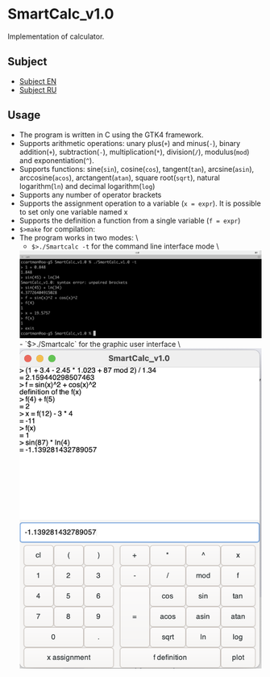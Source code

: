# SmartCalc_v1.0
Implementation of calculator.

## Subject
- [Subject EN](./docs/subject_en.md)
- [Subject RU](./docs/subject_ru.md)

## Usage
- The program is written in C using the GTK4 framework.
- Supports arithmetic operations: unary plus(`+`) and minus(`-`), binary addition(`+`), subtraction(`-`), multiplication(`*`), division(`/`), modulus(`mod`) and exponentiation(`^`).
- Supports functions: sine(`sin`), cosine(`cos`), tangent(`tan`), arcsine(`asin`), arccosine(`acos`), arctangent(`atan`), square root(`sqrt`), natural logarithm(`ln`) and decimal logarithm(`log`)
- Supports any number of operator brackets
- Supports the assignment operation to a variable (`x = expr`). It is possible to set only one variable named x
- Supports the definition a function from a single variable (`f = expr`)
- `$>make` for compilation:
- The program works in two modes: \
  - `$>./Smartcalc -t` for the command line interface mode \
  <img src="./docs/misc/sc_1.png" alt="sc_1" width="700"/>
  - `$>./Smartcalc` for the graphic user interface \
  <img src="./docs/misc/sc_2.png" alt="sc_2" width="700"/>
